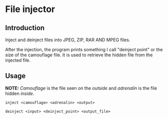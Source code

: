 # File injector
## Introduction
 Inject and deinject files into JPEG, ZIP, RAR AND MPEG files.

 After the injection, the program prints something I call "deinject point" or the size of the camouflage file.
 It is used to retrieve the hidden file from the injected file.

## Usage
 **NOTE:** *Camouflage* is the file seen on the *outside* and *adrenalin* is the file hidden *inside*.
 
 `inject <camouflage> <adrenalin> <output>`

 `deinject <input> <deinject_point> <output_file>`
